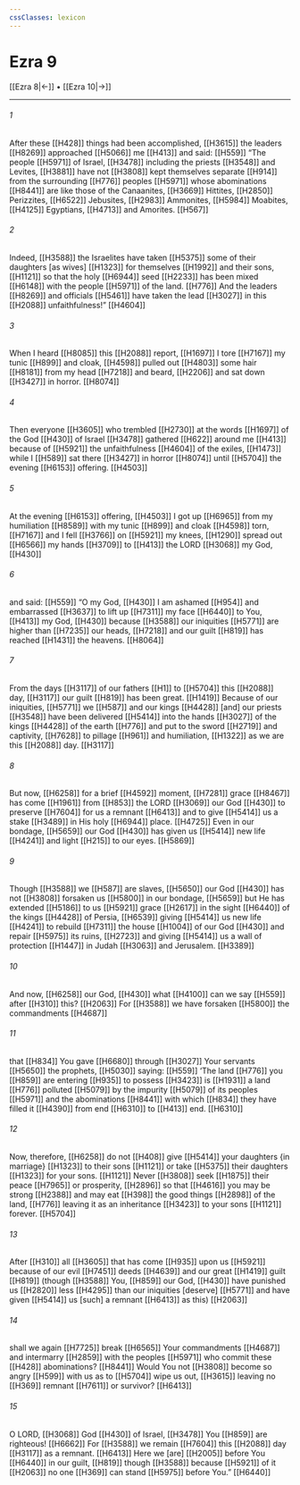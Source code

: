 ```yaml
---
cssClasses: lexicon
---
```


# Ezra 9

[[Ezra 8|←]] • [[Ezra 10|→]]

---

###### 1
After these [[H428]] things had been accomplished, [[H3615]] the leaders [[H8269]] approached [[H5066]] me [[H413]] and said: [[H559]] “The people [[H5971]] of Israel, [[H3478]] including the priests [[H3548]] and Levites, [[H3881]] have not [[H3808]] kept themselves separate [[H914]] from the surrounding [[H776]] peoples [[H5971]] whose abominations [[H8441]] are like those of the Canaanites, [[H3669]] Hittites, [[H2850]] Perizzites, [[H6522]] Jebusites, [[H2983]] Ammonites, [[H5984]] Moabites, [[H4125]] Egyptians, [[H4713]] and Amorites. [[H567]]

###### 2
Indeed, [[H3588]] the Israelites have taken [[H5375]] some of their daughters [as wives] [[H1323]] for themselves [[H1992]] and their sons, [[H1121]] so that the holy [[H6944]] seed [[H2233]] has been mixed [[H6148]] with the people [[H5971]] of the land. [[H776]] And the leaders [[H8269]] and officials [[H5461]] have taken the lead [[H3027]] in this [[H2088]] unfaithfulness!” [[H4604]]

###### 3
When I heard [[H8085]] this [[H2088]] report, [[H1697]] I tore [[H7167]] my tunic [[H899]] and cloak, [[H4598]] pulled out [[H4803]] some hair [[H8181]] from my head [[H7218]] and beard, [[H2206]] and sat down [[H3427]] in horror. [[H8074]]

###### 4
Then everyone [[H3605]] who trembled [[H2730]] at the words [[H1697]] of the God [[H430]] of Israel [[H3478]] gathered [[H622]] around me [[H413]] because of [[H5921]] the unfaithfulness [[H4604]] of the exiles, [[H1473]] while I [[H589]] sat there [[H3427]] in horror [[H8074]] until [[H5704]] the evening [[H6153]] offering. [[H4503]]

###### 5
At the evening [[H6153]] offering, [[H4503]] I got up [[H6965]] from my humiliation [[H8589]] with my tunic [[H899]] and cloak [[H4598]] torn, [[H7167]] and I fell [[H3766]] on [[H5921]] my knees, [[H1290]] spread out [[H6566]] my hands [[H3709]] to [[H413]] the LORD [[H3068]] my God, [[H430]]

###### 6
and said: [[H559]] “O my God, [[H430]] I am ashamed [[H954]] and embarrassed [[H3637]] to lift up [[H7311]] my face [[H6440]] to You, [[H413]] my God, [[H430]] because [[H3588]] our iniquities [[H5771]] are higher than [[H7235]] our heads, [[H7218]] and our guilt [[H819]] has reached [[H1431]] the heavens. [[H8064]]

###### 7
From the days [[H3117]] of our fathers [[H1]] to [[H5704]] this [[H2088]] day, [[H3117]] our guilt [[H819]] has been great. [[H1419]] Because of our iniquities, [[H5771]] we [[H587]] and our kings [[H4428]] [and] our priests [[H3548]] have been delivered [[H5414]] into the hands [[H3027]] of the kings [[H4428]] of the earth [[H776]] and put to the sword [[H2719]] and captivity, [[H7628]] to pillage [[H961]] and humiliation, [[H1322]] as we are this [[H2088]] day. [[H3117]]

###### 8
But now, [[H6258]] for a brief [[H4592]] moment, [[H7281]] grace [[H8467]] has come [[H1961]] from [[H853]] the LORD [[H3069]] our God [[H430]] to preserve [[H7604]] for us  a remnant [[H6413]] and to give [[H5414]] us  a stake [[H3489]] in His holy [[H6944]] place. [[H4725]] Even in our bondage, [[H5659]] our God [[H430]] has given us [[H5414]] new life [[H4241]] and light [[H215]] to our eyes. [[H5869]]

###### 9
Though [[H3588]] we [[H587]] are slaves, [[H5650]] our God [[H430]] has not [[H3808]] forsaken us [[H5800]] in our bondage, [[H5659]] but He has extended [[H5186]] to us [[H5921]] grace [[H2617]] in the sight [[H6440]] of the kings [[H4428]] of Persia, [[H6539]] giving [[H5414]] us new life [[H4241]] to rebuild [[H7311]] the house [[H1004]] of our God [[H430]] and repair [[H5975]] its ruins, [[H2723]] and giving [[H5414]] us  a wall of protection [[H1447]] in Judah [[H3063]] and Jerusalem. [[H3389]]

###### 10
And now, [[H6258]] our God, [[H430]] what [[H4100]] can we say [[H559]] after [[H310]] this? [[H2063]] For [[H3588]] we have forsaken [[H5800]] the commandments [[H4687]]

###### 11
that [[H834]] You gave [[H6680]] through [[H3027]] Your servants [[H5650]] the prophets, [[H5030]] saying: [[H559]] ‘The land [[H776]] you [[H859]] are entering [[H935]] to possess [[H3423]] is [[H1931]] a land [[H776]] polluted [[H5079]] by the impurity [[H5079]] of its peoples [[H5971]] and the abominations [[H8441]] with which [[H834]] they have filled it [[H4390]] from end [[H6310]] to [[H413]] end. [[H6310]]

###### 12
Now, therefore, [[H6258]] do not [[H408]] give [[H5414]] your daughters {in marriage} [[H1323]] to their sons [[H1121]] or take [[H5375]] their daughters [[H1323]] for your sons. [[H1121]] Never [[H3808]] seek [[H1875]] their peace [[H7965]] or prosperity, [[H2896]] so that [[H4616]] you may be strong [[H2388]] and may eat [[H398]] the good things [[H2898]] of the land, [[H776]] leaving it as an inheritance [[H3423]] to your sons [[H1121]] forever. [[H5704]]

###### 13
After [[H310]] all [[H3605]] that has come [[H935]] upon us [[H5921]] because of our evil [[H7451]] deeds [[H4639]] and our great [[H1419]] guilt [[H819]] (though [[H3588]] You, [[H859]] our God, [[H430]] have punished us [[H2820]] less [[H4295]] than our iniquities [deserve] [[H5771]] and have given [[H5414]] us  [such] a remnant [[H6413]] as this) [[H2063]]

###### 14
shall we again [[H7725]] break [[H6565]] Your commandments [[H4687]] and intermarry [[H2859]] with the peoples [[H5971]] who commit these [[H428]] abominations? [[H8441]] Would You not [[H3808]] become so angry [[H599]] with us  as to [[H5704]] wipe us out, [[H3615]] leaving no [[H369]] remnant [[H7611]] or survivor? [[H6413]]

###### 15
O LORD, [[H3068]] God [[H430]] of Israel, [[H3478]] You [[H859]] are righteous! [[H6662]] For [[H3588]] we remain [[H7604]] this [[H2088]] day [[H3117]] as a remnant. [[H6413]] Here we [are] [[H2005]] before You [[H6440]] in our guilt, [[H819]] though [[H3588]] because [[H5921]] of it [[H2063]] no one [[H369]] can stand [[H5975]] before You.” [[H6440]]

